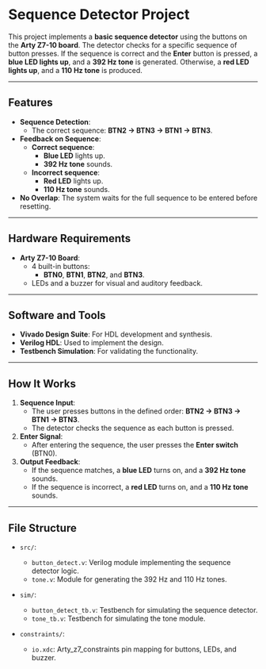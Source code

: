 # Sequence Detector Project  

This project implements a **basic sequence detector** using the buttons on the **Arty Z7-10 board**. The detector checks for a specific sequence of button presses. If the sequence is correct and the **Enter** button is pressed, a **blue LED lights up**, and a **392 Hz tone** is generated. Otherwise, a **red LED lights up**, and a **110 Hz tone** is produced.

---

## **Features**
- **Sequence Detection**:
  - The correct sequence: **BTN2 → BTN3 → BTN1 → BTN3**.
- **Feedback on Sequence**:
  - **Correct sequence**: 
    - **Blue LED** lights up.
    - **392 Hz tone** sounds.
  - **Incorrect sequence**:
    - **Red LED** lights up.
    - **110 Hz tone** sounds.
- **No Overlap**: The system waits for the full sequence to be entered before resetting.

---

## **Hardware Requirements**
- **Arty Z7-10 Board**:
  - 4 built-in buttons:
    - **BTN0**, **BTN1**, **BTN2**, and **BTN3**.
  - LEDs and a buzzer for visual and auditory feedback.

---

## **Software and Tools**
- **Vivado Design Suite**: For HDL development and synthesis.
- **Verilog HDL**: Used to implement the design.
- **Testbench Simulation**: For validating the functionality.

---

## **How It Works**
1. **Sequence Input**:
   - The user presses buttons in the defined order: **BTN2 → BTN3 → BTN1 → BTN3**.
   - The detector checks the sequence as each button is pressed.
2. **Enter Signal**:
   - After entering the sequence, the user presses the **Enter switch** (BTN0).
3. **Output Feedback**:
   - If the sequence matches, a **blue LED** turns on, and a **392 Hz tone** sounds.
   - If the sequence is incorrect, a **red LED** turns on, and a **110 Hz tone** sounds.

---

## **File Structure**
- `src/`:
  - `button_detect.v`: Verilog module implementing the sequence detector logic.
  - `tone.v`: Module for generating the 392 Hz and 110 Hz tones.
  
- `sim/`:
  - `button_detect_tb.v`: Testbench for simulating the sequence detector.
  - `tone_tb.v`: Testbench for simulating the tone module.
- `constraints/`:
  - `io.xdc`: Arty_z7_constraints pin mapping for buttons, LEDs, and buzzer.




